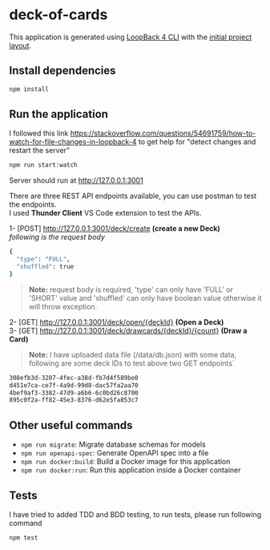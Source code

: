 # deck-of-cards

This application is generated using [LoopBack 4 CLI](https://loopback.io/doc/en/lb4/Command-line-interface.html) with the
[initial project layout](https://loopback.io/doc/en/lb4/Loopback-application-layout.html).

## Install dependencies
```sh
npm install
```
## Run the application
I followed this link https://stackoverflow.com/questions/54691759/how-to-watch-for-file-changes-in-loopback-4 to get help for "detect changes and restart the server"
```sh
npm run start:watch
```
Server should run at http://127.0.0.1:3001

There are three REST API endpoints available, you can use postman to test the endpoints.<br>
I used **Thunder Client** VS Code extension to test the APIs.

1- [POST] http://127.0.0.1:3001/deck/create **(create a new Deck)**<br>
*following is the request body*
```sh
{
  "type": "FULL",
  "shuffled": true
}
```
>**Note:** request body is required, 'type' can only have 'FULL' or 'SHORT' value and 'shuffled' can only have boolean value otherwise it will throw exception.

2- [GET] http://127.0.0.1:3001/deck/open/{deckId} **(Open a Deck)**<br>
3- [GET] http://127.0.0.1:3001/deck/drawcards/{deckId}/{count} **(Draw a Card)**

>**Note:** I have uploaded data file (/data/db.json) with some data, following are some deck IDs to test above two GET endpoints`
```sh
308efb3d-3207-4fec-a38d-fb7d4f589be0
d451e7ca-ce7f-4a9d-99d8-dac57fa2aa70
4bef9af3-3382-47d9-a6b6-6c0bd26c8700
895c0f2a-ff82-45e3-8376-d62e5fa853c7
```
## Other useful commands

- `npm run migrate`: Migrate database schemas for models
- `npm run openapi-spec`: Generate OpenAPI spec into a file
- `npm run docker:build`: Build a Docker image for this application
- `npm run docker:run`: Run this application inside a Docker container

## Tests
I have tried to added TDD and BDD testing, to run tests, please run following command
```sh
npm test
```
